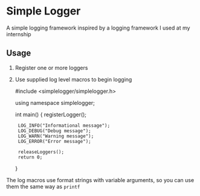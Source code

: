 # Simple Logger

A simple logging framework inspired by a logging framework I used at my internship

Usage
-----

1. Register one or more loggers
2. Use supplied log level macros to begin logging


	#include <simplelogger/simplelogger.h>

	using namespace simplelogger;

	int main()
	{
		registerLogger<ConsoleLogger>();

		LOG_INFO("Informational message");
		LOG_DEBUG("Debug message");
		LOG_WARN("Warning message");
		LOG_ERROR("Error message");

		releaseLoggers();
		return 0;
	}


The log macros use format strings with variable arguments, so you can use them the same way as `printf`

